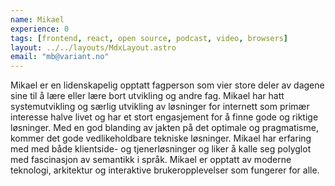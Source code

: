 ```yaml
---
name: Mikael
experience: 0
tags: [frontend, react, open source, podcast, video, browsers]
layout: ../../layouts/MdxLayout.astro
email: "mb@variant.no"
---
```


Mikael er en lidenskapelig opptatt fagperson som vier store deler av dagene sine
til å lære eller lære bort utvikling og andre fag. Mikael har hatt
systemutvikling og særlig utvikling av løsninger for internett som primær
interesse halve livet og har et stort engasjement for å finne gode og riktige
løsninger. Med en god blanding av jakten på det optimale og pragmatisme, kommer
det gode vedlikeholdbare tekniske løsninger. Mikael har erfaring med med både
klientside- og tjenerløsninger og liker å kalle seg polyglot med fascinasjon av
semantikk i språk. Mikael er opptatt av moderne teknologi, arkitektur og
interaktive brukeropplevelser som fungerer for alle.
